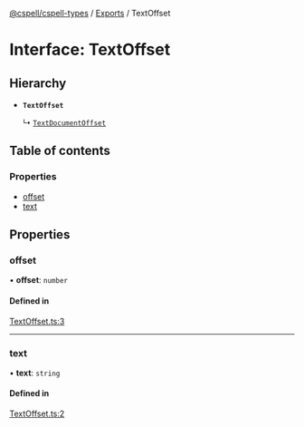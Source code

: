 [@cspell/cspell-types](../README.md) / [Exports](../modules.md) / TextOffset

# Interface: TextOffset

## Hierarchy

- **`TextOffset`**

  ↳ [`TextDocumentOffset`](TextDocumentOffset.md)

## Table of contents

### Properties

- [offset](TextOffset.md#offset)
- [text](TextOffset.md#text)

## Properties

### offset

• **offset**: `number`

#### Defined in

[TextOffset.ts:3](https://github.com/streetsidesoftware/cspell/blob/04d61378/packages/cspell-types/src/TextOffset.ts#L3)

___

### text

• **text**: `string`

#### Defined in

[TextOffset.ts:2](https://github.com/streetsidesoftware/cspell/blob/04d61378/packages/cspell-types/src/TextOffset.ts#L2)
